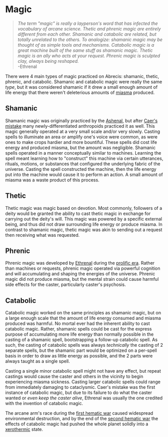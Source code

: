 # Magic

> *The term "magic" is really a layperson's word that has infected the vocabulary of arcane science. Thetic and phrenic magic are entirely different from each other. Shamanic and catabolic are related, but totally unrelated to the others. To analogize: shamanic magic may be thought of as simple tools and mechanisms. Catabolic magic is a great machine built of the same stuff as shamanic magic. Thetic magic is an ally who acts at your request. Phrenic magic is sculpted clay, always being reshaped.*  
> -Ethrenal

There were 4 main types of magic practiced on Abrecis: shamanic, thetic, phrenic, and catabolic. Shamanic and catabolic magic were really the same *type*, but it was considered shamanic if it drew a small enough amount of life energy that there weren't deleterious amounts of [miasma](miasma.md) produced.

## Shamanic

Shamanic magic was originally practiced by the [Ashenal](anthropoids/ashenal.md), but after [Caer's mistake](cataclysms/caers-mistake.md) many newly-differentiated anthropoids practiced it as well. This magic generally operated at a very small scale and/or very slowly. Casting spells to illuminate an area or amplify one's voice were common, as were ones to make crops hardier and more bountiful. These spells did cost life energy and produced miasma, but the amount was negligible. Shamanic spells operated in a manner conceptually similar to machines. Learning the spell meant learning how to "construct" this machine via certain utterances, rituals, motions, or substances that configured the underlying fabric of the universe. Casting the spell constructed the machine, then the life energy put into the machine would cause it to perform an action. A small amount of miasma was a waste product of this process.

## Thetic

Thetic magic was magic based on devotion. Most commonly, followers of a deity would be granted the ability to cast thetic magic in exchange for carrying out the deity's will. This magic was powered by a specific external being, and thus did not draw surrounding life energy or produce miasma. In contrast to shamanic magic, thetic magic was akin to sending out a request then receiving what was requested.

## Phrenic

Phrenic magic was developed by [Ethrenal](figures/ethrenal.md) during the [prolific era](eras/prolific.md). Rather than machines or requests, phrenic magic operated via powerful cognition and will accumulating and shaping the energies of the universe. Phrenic magic did not produce miasma, but the mental strain could cause harmful side effects for the caster, particularly caster's psychosis.

## Catabolic

Catabolic magic worked on the same principles as shamanic magic, but on a large enough scale that the amount of life energy consumed and miasma produced was harmful. No mortal ever had the inherent ability to cast catabolic magic. Rather, shamanic spells could be cast for the express purpose of accumulating more life energy than normally possible in the casting of a shamanic spell, bootstrapping a follow-up catabolic spell. As such, the casting of catabolic spells was always *technically* the casting of 2 separate spells, but the shamanic part would be optimized on a per-spell basis in order to draw as little energy as possible, and the 2 parts were always taught as a single spell.

Casting a single minor catabolic spell might not have any effect, but repeat castings would cause the caster and others in the vicinity to begin experiencing miasma sickness. Casting larger catabolic spells could range from immediately damaging to cataclysmic. Caer's mistake was the first instance of catabolic magic, but due to its failure to do what the caster wanted or *even keep the caster alive*, Ethrenal was usually the one credited with the invention of catabolic magic.

The arcane arm's race during the [first hematic war](wars/first-hematic.md) caused widespread environmental destruction, and by the end of the [second hematic war](wars/second-hematic.md) the effects of catabolic magic had pushed the whole planet solidly into a [xerothermic](eras/xerothermic.md) state.